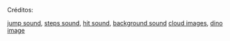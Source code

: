 Créditos:

[jump sound](https://opengameart.org/content/platformer-jumping-sounds),
[steps sound](https://opengameart.org/content/footsteps-on-different-surfaces),
[hit sound](https://opengameart.org/content/short-impact),
[background sound](https://opengameart.org/content/platformer-game-music-pack)
[cloud images](https://opengameart.org/content/2d-clouds-pack),
[dino image](https://www.gameart2d.com/free-dino-sprites.html)